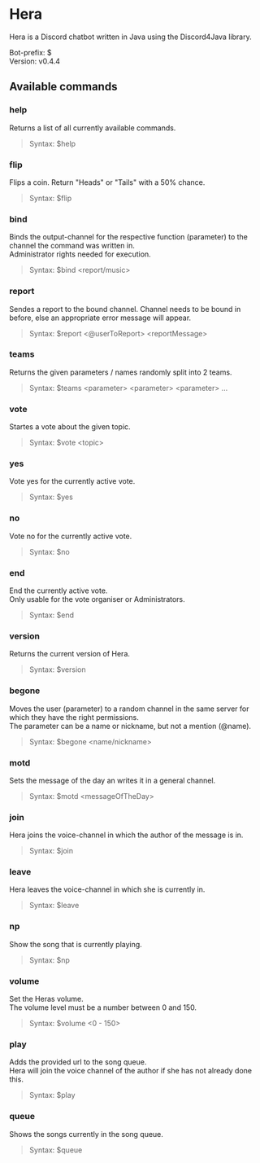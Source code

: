 <h1>Hera</h1>
Hera is a Discord chatbot written in Java using the Discord4Java library.

Bot-prefix: $  
Version: v0.4.4

<h2>Available commands</h2>

<h3>help</h3>

Returns a list of all currently available commands.  
>Syntax: $help

<h3>flip</h3>

Flips a coin. Return "Heads" or "Tails" with a 50% chance.  
>Syntax: $flip

<h3>bind</h3>

Binds the output-channel for the respective function (parameter) to the channel the command was written in.  
Administrator rights needed for execution.  
>Syntax: $bind \<report/music\>

<h3>report</h3>

Sendes a report to the bound channel. Channel needs to be bound in before, else an appropriate error message will appear.  
>Syntax: $report \<@userToReport\> \<reportMessage\>

<h3>teams</h3>

Returns the given parameters / names randomly split into 2 teams.  
>Syntax: $teams \<parameter\> \<parameter\> \<parameter\> ...

<h3>vote</h3>

Startes a vote about the given topic.  
>Syntax: $vote \<topic\>

<h3>yes</h3>

Vote yes for the currently active vote.  
>Syntax: $yes

<h3>no</h3>

Vote no for the currently active vote.  
>Syntax: $no

<h3>end</h3>

End the currently active vote.  
Only usable for the vote organiser or Administrators.
>Syntax: $end

<h3>version</h3>

Returns the current version of Hera.  
>Syntax: $version

<h3>begone</h3>

Moves the user (parameter) to a random channel in the same server for which they have the right permissions.  
The parameter can be a name or nickname, but not a mention (@name).  
>Syntax: $begone \<name/nickname\>

<h3>motd</h3>

Sets the message of the day an writes it in a general channel.  
>Syntax: $motd \<messageOfTheDay\>

<h3>join</h3>

Hera joins the voice-channel in which the author of the message is in.  
>Syntax: $join

<h3>leave</h3>

Hera leaves the voice-channel in which she is currently in.  
>Syntax: $leave

<h3>np</h3>

Show the song that is currently playing.  
>Syntax: $np

<h3>volume</h3>

Set the Heras volume.  
The volume level must be a number between 0 and 150.  
>Syntax: $volume <0 - 150>

<h3>play</h3>

Adds the provided url to the song queue.  
Hera will join the voice channel of the author if she has not already done this.  
>Syntax: $play <URL>

<h3>queue</h3>

Shows the songs currently in the song queue.  
>Syntax: $queue